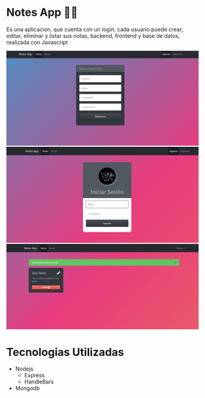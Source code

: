 # Notes App 👨‍💻
Es una aplicacion, que cuenta con un login, cada usuario puede crear, editar, eliminar y listar
sus notas, backend, frontend y base de datos, realizada con Javascript 

![](docs/1.png)
![](docs/2.png)
![](docs/3.png)

# Tecnologias Utilizadas
- Nodejs
  - Express
  - HandleBars
- Mongodb


